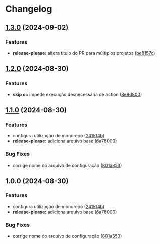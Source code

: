 # Changelog

## [1.3.0](https://github.com/renebentes/release-please/compare/v1.2.0...v1.3.0) (2024-09-02)


### Features

* **release-please:** altera título do PR para múltiplos projetos ([be8157c](https://github.com/renebentes/release-please/commit/be8157c31b10e48e431696b47cc428452e6ee216))

## [1.2.0](https://github.com/renebentes/release-please/compare/v1.1.0...v1.2.0) (2024-08-30)


### Features

* **skip ci:** impede execução desnecessária de action ([8e8d800](https://github.com/renebentes/release-please/commit/8e8d8006863cf71b6c1de491a31be05646be0b3c))

## [1.1.0](https://github.com/renebentes/release-please/compare/v1.0.0...v1.1.0) (2024-08-30)


### Features

* configura utilização de monorepo ([241514b](https://github.com/renebentes/release-please/commit/241514b8f0589adc96e1e6cf9d86287194b5883f))
* **release-please:** adiciona arquivo base ([6a78000](https://github.com/renebentes/release-please/commit/6a78000e8f043e72ad0c3cf4cdf529f464332ba3))


### Bug Fixes

* corrige nome do arquivo de configuração ([801a353](https://github.com/renebentes/release-please/commit/801a353cf41836dc781510c9bf3193eb1060e8d1))

## 1.0.0 (2024-08-30)


### Features

* configura utilização de monorepo ([241514b](https://github.com/renebentes/release-please/commit/241514b8f0589adc96e1e6cf9d86287194b5883f))
* **release-please:** adiciona arquivo base ([6a78000](https://github.com/renebentes/release-please/commit/6a78000e8f043e72ad0c3cf4cdf529f464332ba3))


### Bug Fixes

* corrige nome do arquivo de configuração ([801a353](https://github.com/renebentes/release-please/commit/801a353cf41836dc781510c9bf3193eb1060e8d1))
